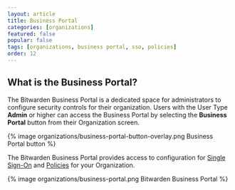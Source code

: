 ```yaml
---
layout: article
title: Business Portal
categories: [organizations]
featured: false
popular: false
tags: [organizations, business portal, sso, policies]
order: 12
---
```

## What is the Business Portal?

The Bitwarden Business Portal is a dedicated space for administrators to configure security controls for their organization. Users with the User Type **Admin** or higher can access the Business Portal by selecting the **Business Portal** button from their Organization screen.

{% image organizations/business-portal-button-overlay.png Business Portal button %}

The Bitwarden Business Portal provides access to configuration for [Single Sign-On]({{site.baseurl}}/article/about-sso/) and [Policies]({{site.baseurl}}/article/policies/) for your Organization.

{% image organizations/business-portal.png Bitwarden Business Portal %}
